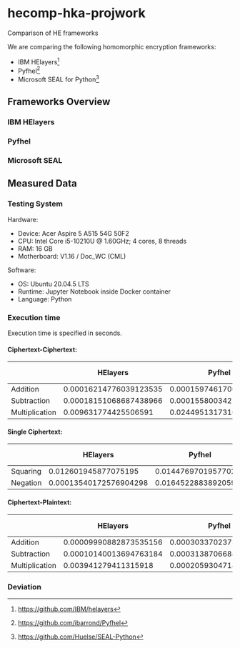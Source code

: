 # hecomp-hka-projwork
Comparison of HE frameworks

We are comparing the following homomorphic encryption frameworks:
* IBM HElayers[^1]
* Pyfhel[^2]
* Microsoft SEAL for Python[^3]

## Frameworks Overview

### IBM HElayers

### Pyfhel

### Microsoft SEAL

## Measured Data

### Testing System

Hardware:
- Device: Acer Aspire 5 A515 54G 50F2
- CPU: Intel Core i5-10210U @ 1.60GHz; 4 cores, 8 threads
- RAM: 16 GB
- Motherboard: V1.16 / Doc_WC (CML)

Software:
- OS: Ubuntu 20.04.5 LTS
- Runtime: Jupyter Notebook inside Docker container
- Language: Python

### Execution time
Execution time is specified in seconds.

#### Ciphertext-Ciphertext:

|                       | HElayers               | Pyfhel                 | Microsoft SEAL |
|-----------------------|------------------------|------------------------|----------------|
| Addition              | 0.00016214776039123535 | 0.0001597461700439453  |                |
| Subtraction           | 0.00018151068687438966 | 0.00015580034255981446 |                |
| Multiplication        | 0.009631774425506591   | 0.024495131731033324   |                |

#### Single Ciphertext:

|                       | HElayers               | Pyfhel                 | Microsoft SEAL |
|-----------------------|------------------------|------------------------|----------------|
| Squaring              | 0.012601945877075195   | 0.014476970195770263   |                |
| Negation              | 0.00013540172576904298 | 0.016452288389205934   |                |

#### Ciphertext-Plaintext:

|                       | HElayers               | Pyfhel                 | Microsoft SEAL |
|-----------------------|------------------------|------------------------|----------------|
| Addition              | 0.00009990882873535156 | 0.00030337023735046385 |                |
| Subtraction           | 0.00010140013694763184 | 0.0003138706684112549  |                |
| Multiplication        | 0.003941279411315918   | 0.0002059304714202881  |                |


### Deviation


[^1]: https://github.com/IBM/helayers
[^2]: https://github.com/ibarrond/Pyfhel
[^3]: https://github.com/Huelse/SEAL-Python
